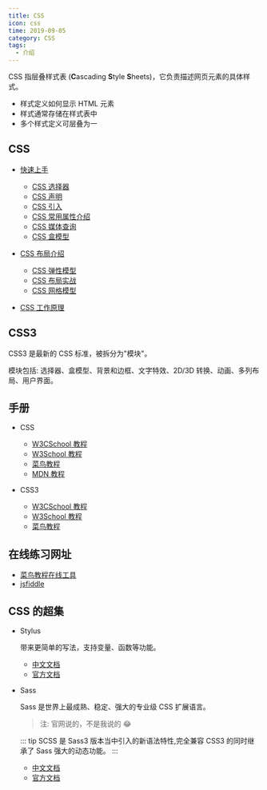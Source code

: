 ```yaml
---
title: CSS
icon: css
time: 2019-09-05
category: CSS
tags:
  - 介绍
---
```


CSS 指层叠样式表 (**C**ascading **S**tyle **S**heets)，它负责描述网页元素的具体样式。

- 样式定义如何显示 HTML 元素
- 样式通常存储在样式表中
- 多个样式定义可层叠为一

<!-- more -->

## CSS

- [快速上手](guide/readme.md)

  - [CSS 选择器](guide/selector.md)
  - [CSS 声明](guide/declaration.md)
  - [CSS 引入](guide/import.md)
  - [CSS 常用属性介绍](guide/common.md)
  - [CSS 媒体查询](guide/media.md)
  - [CSS 盒模型](guide/box.md)

- [CSS 布局介绍](layout/readme.md)

  - [CSS 弹性模型](layout/flex.md)
  - [CSS 布局实战](layout/exercise.md)
  - [CSS 网格模型](layout/grid.md)

- [CSS 工作原理](https://developer.mozilla.org/zh-CN/docs/Learn/CSS/First_steps/CSS%E5%A6%82%E4%BD%95%E8%BF%90%E8%A1%8C)

## CSS3

CSS3 是最新的 CSS 标准，被拆分为"模块"。

模块包括: 选择器、盒模型、背景和边框、文字特效、2D/3D 转换、动画、多列布局、用户界面。

## 手册

- CSS

  - [W3CSchool 教程](https://www.w3cschool.cn/css/)
  - [W3School 教程](http://www.w3school.com.cn/css/index.asp)
  - [菜鸟教程](https://www.runoob.com/css/css-tutorial.html)
  - [MDN 教程](https://developer.mozilla.org/zh-CN/docs/Web/CSS)

- CSS3

  - [W3CSchool 教程](https://www.w3cschool.cn/css3/)
  - [W3School 教程](http://www.w3school.com.cn/css3/index.asp)
  - [菜鸟教程](https://www.runoob.com/css3/css3-tutorial.html)

## 在线练习网址

- [菜鸟教程在线工具](https://c.runoob.com/front-end/61)
- [jsfiddle](https://jsfiddle.net/)

## CSS 的超集

- Stylus

  带来更简单的写法，支持变量、函数等功能。

  - [中文文档](https://www.zhangxinxu.com/jq/stylus/)
  - [官方文档](http://stylus-lang.com/)

- Sass

  Sass 是世界上最成熟、稳定、强大的专业级 CSS 扩展语言。

  > 注: 官网说的，不是我说的 :joy:

  ::: tip
  SCSS 是 Sass3 版本当中引入的新语法特性,完全兼容 CSS3 的同时继承了 Sass 强大的动态功能。
  :::

  - [中文文档](https://sass.bootcss.com/)
  - [官方文档](https://sass-lang.com/)
